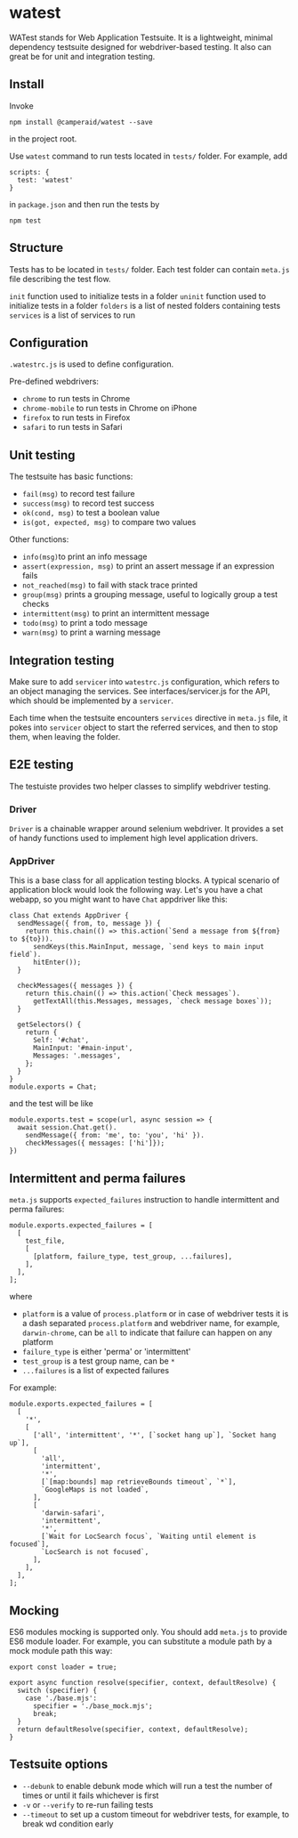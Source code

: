 # watest

WATest stands for Web Application Testsuite. It is a lightweight, minimal dependency
testsuite designed for webdriver-based testing. It also can great be for
unit and integration testing.

## Install

Invoke

```
npm install @camperaid/watest --save
```

in the project root.

Use `watest` command to run tests located in `tests/` folder. For example, add

```
scripts: {
  test: 'watest'
}
```

in `package.json` and then run the tests by

```
npm test
```

## Structure

Tests has to be located in `tests/` folder. Each test folder can contain
`meta.js` file describing the test flow.

`init` function used to initialize tests in a folder
`uninit` function used to initialize tests in a folder
`folders` is a list of nested folders containing tests
`services` is a list of services to run

## Configuration

`.watestrc.js` is used to define configuration.

Pre-defined webdrivers:

- `chrome` to run tests in Chrome
- `chrome-mobile` to run tests in Chrome on iPhone
- `firefox` to run tests in Firefox
- `safari` to run tests in Safari

## Unit testing

The testsuite has basic functions:

- `fail(msg)` to record test failure
- `success(msg)` to record test success
- `ok(cond, msg)` to test a boolean value
- `is(got, expected, msg)` to compare two values

Other functions:

- `info(msg)`to print an info message
- `assert(expression, msg)` to print an assert message if an expression fails
- `not_reached(msg)` to fail with stack trace printed
- `group(msg)` prints a grouping message, useful to logically group a test checks
- `intermittent(msg)` to print an intermittent message
- `todo(msg)` to print a todo message
- `warn(msg)` to print a warning message

## Integration testing

Make sure to add `servicer` into `watestrc.js` configuration, which refers to an object managing the services. See interfaces/servicer.js for the API, which should be implemented by a `servicer`.

Each time when the testsuite encounters `services` directive in `meta.js` file, it pokes into `servicer` object to start the referred services, and then to stop them, when leaving the folder.

## E2E testing

The testuiste provides two helper classes to simplify webdriver testing.

### Driver

`Driver` is a chainable wrapper around selenium webdriver. It provides a set
of handy functions used to implement high level application drivers.

### AppDriver

This is a base class for all application testing blocks. A typical scenario of
application block would look the following way. Let's you have a chat
webapp, so you might want to have `Chat` appdriver like this:

```
class Chat extends AppDriver {
  sendMessage({ from, to, message }) {
    return this.chain(() => this.action(`Send a message from ${from} to ${to})).
      sendKeys(this.MainInput, message, `send keys to main input field`).
      hitEnter());
  }

  checkMessages({ messages }) {
    return this.chain(() => this.action(`Check messages`).
      getTextAll(this.Messages, messages, `check message boxes`));
  }

  getSelectors() {
    return {
      Self: '#chat',
      MainInput: '#main-input',
      Messages: '.messages',
    };
  }
}
module.exports = Chat;
```

and the test will be like

```
module.exports.test = scope(url, async session => {
  await session.Chat.get().
    sendMessage({ from: 'me', to: 'you', 'hi' }).
    checkMessages({ messages: ['hi']});
})
```

## Intermittent and perma failures

`meta.js` supports `expected_failures` instruction to handle intermittent and
perma failures:

```
module.exports.expected_failures = [
  [
    test_file,
    [
      [platform, failure_type, test_group, ...failures],
    ],
  ],
];
```

where

- `platform` is a value of `process.platform` or in case of webdriver tests
  it is a dash separated `process.platform` and webdriver name, for example,
  `darwin-chrome`, can be `all` to indicate that failure can happen on any
  platform
- `failure_type` is either 'perma' or 'intermittent'
- `test_group` is a test group name, can be `*`
- `...failures` is a list of expected failures

For example:

```
module.exports.expected_failures = [
  [
    '*',
    [
      ['all', 'intermittent', '*', [`socket hang up`], `Socket hang up`],
      [
        'all',
        'intermittent',
        '*',
        [`[map:bounds] map retrieveBounds timeout`, `*`],
        `GoogleMaps is not loaded`,
      ],
      [
        'darwin-safari',
        'intermittent',
        '*',
        [`Wait for LocSearch focus`, `Waiting until element is focused`],
        `LocSearch is not focused`,
      ],
    ],
  ],
];
```

## Mocking

ES6 modules mocking is supported only. You should add `meta.js` to provide ES6
module loader. For example, you can substitute a module path by a mock module
path this way:

```
export const loader = true;

export async function resolve(specifier, context, defaultResolve) {
  switch (specifier) {
    case './base.mjs':
      specifier = './base_mock.mjs';
      break;
  }
  return defaultResolve(specifier, context, defaultResolve);
}
```

## Testsuite options

- `--debunk` to enable debunk mode which will run a test the number of times or until it fails whichever is first
- `-v` or `--verify` to re-run failing tests
- `--timeout` to set up a custom timeout for webdriver tests, for example, to break wd condition early
